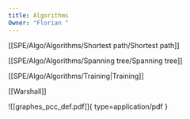 ```yaml
---
title: Algorithms
Owner: "Florian "
---
```

[[SPE/Algo/Algorithms/Shortest path/Shortest path]]

[[SPE/Algo/Algorithms/Spanning tree/Spanning tree]]

[[SPE/Algo/Algorithms/Training|Training]]

[[Warshall]]

![[graphes_pcc_def.pdf]]{ type=application/pdf }

